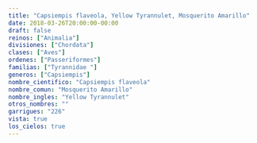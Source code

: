 ```yaml
---
title: "Capsiempis flaveola, Yellow Tyrannulet, Mosquerito Amarillo"
date: 2018-03-26T20:00:00-00:00
draft: false
reinos: ["Animalia"]
divisiones: ["Chordata"]
clases: ["Aves"]
ordenes: ["Passeriformes"]
familias: ["Tyrannidae "]
generos: ["Capsiempis"]
nombre_cientifico: "Capsiempis flaveola"
nombre_comun: "Mosquerito Amarillo"
nombre_ingles: "Yellow Tyrannulet"
otros_nombres: ""
garrigues: "226"
vista: true
los_cielos: true
---
```

